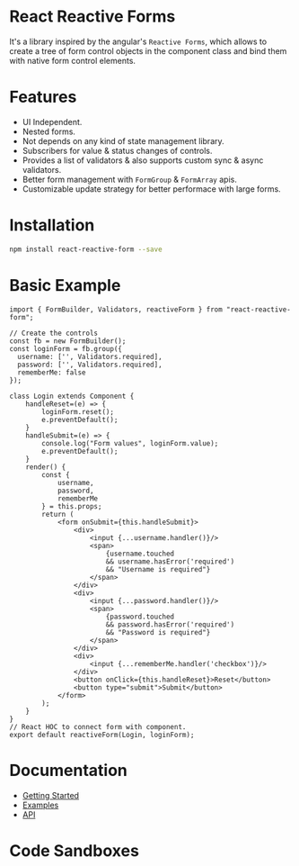 # React Reactive Forms
It's a library inspired by the angular's `Reactive Forms`, which allows to create a tree of form control objects in the component class and bind them with native form control elements.
# Features
- UI Independent.
- Nested forms.
- Not depends on any kind of state management library.
- Subscribers for value & status changes of controls.
- Provides a list of validators & also supports custom sync & async validators.
- Better form management with `FormGroup` & `FormArray` apis.
- Customizable update strategy for better performace with large forms.
# Installation
```sh
npm install react-reactive-form --save
```
# Basic Example
```import React, { Component } from 'react';
import { FormBuilder, Validators, reactiveForm } from "react-reactive-form";

// Create the controls
const fb = new FormBuilder();
const loginForm = fb.group({
  username: ['', Validators.required],
  password: ['', Validators.required],
  rememberMe: false
});

class Login extends Component {
    handleReset=(e) => {
        loginForm.reset();
        e.preventDefault();
    }
    handleSubmit=(e) => {
        console.log("Form values", loginForm.value);
        e.preventDefault();
    }
    render() {
        const { 
            username, 
            password, 
            rememberMe 
        } = this.props;
        return (
            <form onSubmit={this.handleSubmit}>
                <div>
                    <input {...username.handler()}/>
                    <span>
                        {username.touched 
                        && username.hasError('required')
                        && "Username is required"}
                    </span>
                </div>
                <div>
                    <input {...password.handler()}/>
                    <span>
                        {password.touched 
                        && password.hasError('required') 
                        && "Password is required"}
                    </span>
                </div>
                <div>
                    <input {...rememberMe.handler('checkbox')}/>
                </div>
                <button onClick={this.handleReset}>Reset</button>
                <button type="submit">Submit</button>
            </form>
        );
    }
}
// React HOC to connect form with component.
export default reactiveForm(Login, loginForm);
```
# Documentation
* [Getting Started](docs/GettingStarted.md)
* [Examples](examples/)
* [API](docs/api/)
# Code Sandboxes
